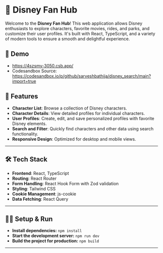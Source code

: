 # 🏰 Disney Fan Hub

Welcome to the **Disney Fan Hub**! This web application allows Disney enthusiasts to explore characters, favorite movies, rides, and parks, and customize their user profiles. It's built with React, TypeScript, and a variety of modern tools to ensure a smooth and delightful experience.

## 🎉 Demo

-   https://4szsmy-3050.csb.app/
-   Codesandbox Source: https://codesandbox.io/p/github/sarveshbathija/disney_search/main?import=true

## 🚀 Features

-   **Character List**: Browse a collection of Disney characters.
-   **Character Details**: View detailed profiles for individual characters.
-   **User Profiles**: Create, edit, and save personalized profiles with favorite Disney elements.
-   **Search and Filter**: Quickly find characters and other data using search functionality.
-   **Responsive Design**: Optimized for desktop and mobile views.

---

## 🛠️ Tech Stack

-   **Frontend**: React, TypeScript
-   **Routing**: React Router
-   **Form Handling**: React Hook Form with Zod validation
-   **Styling**: Tailwind CSS
-   **Cookie Management**: js-cookie
-   **Data Fetching**: React Query

---

## 🏃🏽 Setup & Run

-   **Install dependencies:** `npm install`
-   **Start the development server:** `npm run dev`
-   **Build the project for production:** `npm build`

---
